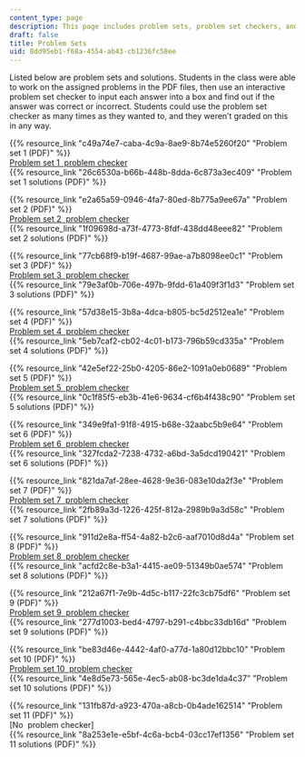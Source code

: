 ```yaml
---
content_type: page
description: This page includes problem sets, problem set checkers, and solutions.
draft: false
title: Problem Sets
uid: 8dd95eb1-f68a-4554-ab43-cb1236fc58ee
---
```

Listed below are problem sets and solutions. Students in the class were able to work on the assigned problems in the PDF files, then use an interactive problem set checker to input each answer into a box and find out if the answer was correct or incorrect. Students could use the problem set checker as many times as they wanted to, and they weren’t graded on this in any way.

{{% resource_link "c49a74e7-caba-4c9a-8ae9-8b74e5260f20" "Problem set 1 (PDF)" %}}     
[Problem set 1  problem checker](https://studio.openlearninglibrary.mit.edu/container/block-v1:MITx+18.05r_10+2022_Summer+type@vertical+block@ps1-checkvertical)     
{{% resource_link "26c6530a-b66b-448b-8dda-6c873a3ec409" "Problem set 1 solutions (PDF)" %}}

{{% resource_link "e2a65a59-0946-4fa7-80ed-8b775a9ee67a" "Problem set 2 (PDF)" %}}     
[Problem set 2  problem checker](https://studio.openlearninglibrary.mit.edu/container/block-v1:MITx+18.05r_10+2022_Summer+type@vertical+block@ps2-checkvertical)     
{{% resource_link "1f09698d-a73f-4773-8fdf-438dd48eee82" "Problem set 2 solutions (PDF)" %}}

{{% resource_link "77cb68f9-b19f-4687-99ae-a7b8098ee0c1" "Problem set 3 (PDF)" %}}     
[Problem set 3  problem checker](https://studio.openlearninglibrary.mit.edu/container/block-v1:MITx+18.05r_10+2022_Summer+type@vertical+block@ps3-checkvertical)     
{{% resource_link "79e3af0b-706e-497b-9fdd-61a409f3f1d3" "Problem set 3 solutions (PDF)" %}}

{{% resource_link "57d38e15-3b8a-4dca-b805-bc5d2512ea1e" "Problem set 4 (PDF)" %}}     
[Problem set 4  problem checker](https://studio.openlearninglibrary.mit.edu/container/block-v1:MITx+18.05r_10+2022_Summer+type@vertical+block@ps4-checkvertical)     
{{% resource_link "5eb7caf2-cb02-4c01-b173-796b59cd335a" "Problem set 4 solutions (PDF)" %}}

{{% resource_link "42e5ef22-25b0-4205-86e2-1091a0eb0689" "Problem set 5 (PDF)" %}}     
[Problem set 5  problem checker](https://studio.openlearninglibrary.mit.edu/container/block-v1:MITx+18.05r_10+2022_Summer+type@vertical+block@ps5-checkvertical)     
{{% resource_link "0c1f85f5-eb3b-41e6-9634-cf6b4f438c90" "Problem set 5 solutions (PDF)" %}}

{{% resource_link "349e9fa1-91f8-4915-b68e-32aabc5b9e64" "Problem set 6 (PDF)" %}}     
[Problem set 6  problem checker](https://studio.openlearninglibrary.mit.edu/container/block-v1:MITx+18.05r_10+2022_Summer+type@vertical+block@ps6-checkvertical)     
{{% resource_link "327fcda2-7238-4732-a6bd-3a5dcd190421" "Problem set 6 solutions (PDF)" %}}

{{% resource_link "821da7af-28ee-4628-9e36-083e10da2f3e" "Problem set 7 (PDF)" %}}     
[Problem set 7  problem checker](https://studio.openlearninglibrary.mit.edu/container/block-v1:MITx+18.05r_10+2022_Summer+type@vertical+block@ps7-checkvertical)     
{{% resource_link "2fb89a3d-1226-425f-812a-2989b9a3d58c" "Problem set 7 solutions (PDF)" %}}

{{% resource_link "911d2e8a-ff54-4a82-b2c6-aaf7010d8d4a" "Problem set 8 (PDF)" %}}     
[Problem set 8  problem checker](https://studio.openlearninglibrary.mit.edu/container/block-v1:MITx+18.05r_10+2022_Summer+type@vertical+block@ps8-checkvertical)     
{{% resource_link "acfd2c8e-b3a1-4415-ae09-51349b0ae574" "Problem set 8 solutions (PDF)" %}}

{{% resource_link "212a67f1-7e9b-4d5c-b117-22fc3cb75df6" "Problem set 9 (PDF)" %}}     
[Problem set 9  problem checker](https://studio.openlearninglibrary.mit.edu/container/block-v1:MITx+18.05r_10+2022_Summer+type@vertical+block@ps9-checkvertical)     
{{% resource_link "277d1003-bed4-4797-b291-c4bbc33db16d" "Problem set 9 solutions (PDF)" %}}

{{% resource_link "be83d46e-4442-4af0-a77d-1a80d12bbc10" "Problem set 10 (PDF)" %}}     
[Problem set 10  problem checker](https://studio.openlearninglibrary.mit.edu/container/block-v1:MITx+18.05r_10+2022_Summer+type@vertical+block@ps10-checkvertical)     
{{% resource_link "4e8d5e73-565e-4ec5-ab08-bc3de1da4c37" "Problem set 10 solutions (PDF)" %}}

{{% resource_link "131fb87d-a923-470a-a8cb-0b4ade162514" "Problem set 11 (PDF)" %}}     
\[No  problem checker\]    
{{% resource_link "8a253e1e-e5bf-4c6a-bcb4-03cc17ef1356" "Problem set 11 solutions (PDF)" %}}